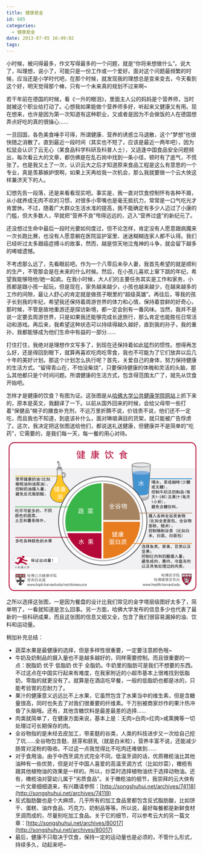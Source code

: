 ```yaml
---
title: 健康是金
id: 685
categories:
  - 健康是金
date: 2013-07-05 16:49:02
tags:
---
```


小时候，被问得最多，作文写得最多的一个问题，就是“你将来想做什么”。说大了，叫理想，说小了，可能只是一份工作或一个爱好。面对这个问题最频繁的时候，应当还是小学时代吧，在那个时候，就发现我的理想总是变来变去，今天看到这个好，明天觉得那个棒，只有一个未来真的规划不过来啊~

若干年前在德国的时候，看《一升的眼泪》，里面主人公的妈妈是个营养师，当时就被这个职业给打动了。心想我如果能做个营养师多好，听起来又健康又有用。现在想来，也许是因为第一次知道有这种职业，又或者是因为不会做饭的人在德国想弄点好吃的真的很操心……

一旦回国，各色美食唾手可得，所谓健康、营养的诱惑立马退散，这个“梦想”也很快随之消散了。直到最近一段时间（其实也不短了，应该是最近一两年吧），因为松鼠会认识了云无心（某食品科学科研及科普人士），又适逢中国食品安全问题频出，每次看云大的文章，都仿佛是在乱石岗中找到一条小径，顿时有了底气，不慌张了。也是我又土了一次，认识云大之后才知道原来食品工程是这么有意思的一个专业，真是羡慕嫉妒恨啊，如果上天再给我一次机会，那么我就要做一个云大俠这样兼济天下的人。

幻想先告一段落，还是来看看现实吧。事实是，我一直对饮食控制怀有各种不屑，从小就养成无肉不欢的习惯，对很多小零嘴也是毫无抵抗力，常常是一口气吃光才肯罢休。不过，随着广大群众生活水准的提高，我不能确定有多少人迈过了小康的门槛，但大多数人，早就把“营养不良”甩得远远的，迈入“营养过盛”的新纪元了。

还没想过生命中最后一段时光要如何度过，但不论怎样，肯定没有人愿意跟病魔来一次长跑比赛，也没有人愿意躺在医院监护室里、迷迷糊糊连家人都不认得。我们已经听过太多跟癌症搏斗的故事，然而，越是惊天地泣鬼神的斗争，就会留下越多的唏嘘遗憾。

不考虑那么远了，先看眼前吧。作为一个八零后未孕人妻，我首先希望的就是顺利的生产，不管那会是在未来的什么时候。然后，在小孩儿喜欢上窜下跳的年纪，希望我能够陪他/她一起疯。在我小时候，大人们的主要任务其实是工作和家务，小孩都是跟小孩一起玩，但是现在，家务越来越少，小孩也越来越少，在越来越多的工作的间隙，最让人舒心的肯定就是做孩子眼里的“超级英雄”。再往后，等我的孩子长到我的年纪，希望我还保持着周游世界的体力和心情，保持着尝鲜的好奇心，那时候，不管是故地重游还是探访新境，都一定会别有一番风味。当然，我并不是说一定要去周游世界，只是如果我还能够完成长途旅行，那么肯定也能胜任日常活动和游戏。再后来，我希望这种状态可以持续得越久越好，直到我的孙子，我的重孙，我都能够成为他们生命中有益的一部分……

打住打住，我绝对是理想作文写多了，到现在还保持着如此猛烈的惯性。想得再怎么好，还是得回到眼下，就算再喜欢吃肉吃零食，我也不可能为了它们放弃以后几十年的美好计划。那这个计划怎么执行呢？首先，关爱自己的身体，努力保持健康的生活方式。“留得青山在，不怕没柴烧”，只要保持健康的体魄和灵活的头脑，那么其他都只是个时间问题。所谓健康的生活方式，包含得范围太广了，就先从饮食开始吧。

怎样才是健康的饮食？有图为证。这张图是从[哈佛大学公共健康学院网站](http://www.hsph.harvard.edu/nutritionsource/pyramid/)上抓下来的，原本是英文，我翻译了一下。以前从国外回来的时候，会给父母带一些打着“保健品”幌子的膳食补充剂，不远万里折腾不说，价钱贵不说，他们还不一定吃，而且我也不知道，到底该补什么，面对琳琅满目的货架，就只能被广告俘虏了。这次，我决定把这张图送给他们，都说送礼送健康，但健康并不是简单的“吃药”，它需要的，是我们每一天，每一餐的用心对待。

![](/images/2013/06/HEPApr2013.png)

之所以选择这张图，一是因为餐盘的设计比我们常见的金字塔层级图好太多了，简单明了，一看就知道是怎么回事。另一方面，哈佛大学发布的信息多少也代表了最新的一些科研成果，而且这张图的信息又细又全，包含了我们很容易漏掉的油、饮料和运动量。

稍加补充总结：

*   蔬菜水果是最健康的选择，但是多样性很重要，一定要注意颜色哦~
*   牛奶及奶制品的摄入量也不是越多越好的，同样需要控制。而且很重要的一点：脱脂奶 优于 低脂奶 优于 全脂奶。牛奶里的脂肪可是我们不想要的东西。不过这点在中国实行起来有难度，在我家附近的小超市基本上很难找到低脂奶，零脂的就更没有了。就算是在酒店吃早餐，一般的低脂奶也都是冰的，只能考验胃的忍耐力了。
*   果汁的健康意义远远比不上水果，它虽然包含了水果当中的维生素，但是含糖量很高，同时也失去了对我们很重要的纤维素。千万别被商家炒作的果汁热冲昏了头脑哦。还有，其他含糖饮料是最差最差的选择……
*   肉类就简单了，在健康方面来说，基本上是：无肉&gt;白肉&gt;红肉&gt;咸熏腌等一切处理过可长期保存的肉。
*   全谷物指的是未经去皮加工，带麦麸的谷类，人类的科技进步又一次给自己挖了坑……全谷物包含麸、胚芽和胚乳（就是白米粒），营养丰富不说，还能减少肠胃对淀粉的吸收。不过这一点我觉得比不吃肉还难做到……
*   对于食用油，由于中西烹调方式完全不同，低温烹调的话，优质橄榄油比其他油种有一些优势，但是对于中国人喜爱的高温烹调方式（比如炒菜），橄榄有跟其他植物油的效果是一样的。所以，炒菜时选择植物油优于选择动物油。还有，橄榄油对婴幼儿属于“劣质食品”。关于橄榄油的细节，我崇拜的云大俠有一片文章细细道来，有兴趣请参照：[http://songshuhui.net/archives/74118](http://songshuhui.net/archives/74118)
*   反式脂肪酸也是个大麻烦，几乎所有的加工食品里都包含反式脂肪酸，比如饼干、蛋糕、油炸食品、巧克力、奶制品等等。所以说，最好每餐都是新鲜食材烹调而成的，尽量别吃加工食品。关于它的细节，可以参考云大的另一篇文章：[http://songshuhui.net/archives/80017](http://songshuhui.net/archives/80017)
*   最后，健康不只取决于饮食，保持一定的运动量也是必须的，不管什么形式，持续多久，动起来吧~
